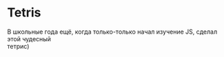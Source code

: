 # Tetris
В школьные года ещё, когда только-только начал изучение JS, сделал этой чудесный<br/> тетрис)

